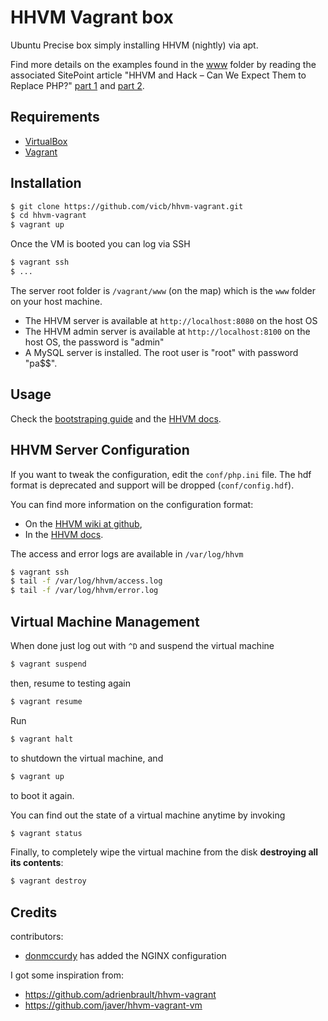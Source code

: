 # HHVM Vagrant box

Ubuntu Precise box simply installing HHVM (nightly) via apt.

Find more details on the examples found in the [www](https://github.com/vicb/hhvm-vagrant/tree/master/www)
folder by reading the associated SitePoint article "HHVM and Hack – Can We
Expect Them to Replace PHP?" [part 1](http://www.sitepoint.com/hhvm-hack-part-1/)
and [part 2](http://www.sitepoint.com/look-hack-php-replacement-hhvm/).

## Requirements

* [VirtualBox](https://www.virtualbox.org)
* [Vagrant](http://vagrantup.com)

## Installation

```bash
$ git clone https://github.com/vicb/hhvm-vagrant.git
$ cd hhvm-vagrant
$ vagrant up
```

Once the VM is booted you can log via SSH

```bash
$ vagrant ssh
$ ...
```

The server root folder is `/vagrant/www` (on the map) which is the `www` folder
on your host machine.

- The HHVM server is available at `http://localhost:8080` on the host OS
- The HHVM admin server is available at `http://localhost:8100` on the host OS,
  the password is "admin"
- A MySQL server is installed. The root user is "root" with password "pa$$".

## Usage

Check the [bootstraping guide](http://docs.hhvm.com/manual/en/install.hack.bootstrapping.php)
and the [HHVM docs](http://docs.hhvm.com/manual/en/index.php).

## HHVM Server Configuration

If you want to tweak the configuration, edit the `conf/php.ini` file. The hdf
format is deprecated and support will be dropped (`conf/config.hdf`).

You can find more information on the configuration format:
- On the [HHVM wiki at github](https://github.com/facebook/hhvm/wiki/Runtime-options),
- In the [HHVM docs](http://docs.hhvm.com/manual/en/configuration.file.php).

The access and error logs are available in `/var/log/hhvm`

```bash
$ vagrant ssh
$ tail -f /var/log/hhvm/access.log
$ tail -f /var/log/hhvm/error.log
```

## Virtual Machine Management

When done just log out with `^D` and suspend the virtual machine

```bash
$ vagrant suspend
```

then, resume to testing again

```bash
$ vagrant resume
```

Run

```bash
$ vagrant halt
```

to shutdown the virtual machine, and

```bash
$ vagrant up
```

to boot it again.

You can find out the state of a virtual machine anytime by invoking

```bash
$ vagrant status
```

Finally, to completely wipe the virtual machine from the disk **destroying all
its contents**:

```bash
$ vagrant destroy
```

## Credits

contributors:
- [donmccurdy](https://github.com/donmccurdy) has added the NGINX configuration

I got some inspiration from:
- https://github.com/adrienbrault/hhvm-vagrant
- https://github.com/javer/hhvm-vagrant-vm
